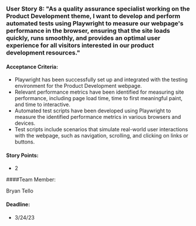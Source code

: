 ### User Story 8: "As a quality assurance specialist working on the Product Development theme, I want to develop and perform automated tests using Playwright to measure our webpage's performance in the browser, ensuring that the site loads quickly, runs smoothly, and provides an optimal user experience for all visitors interested in our product development resources."

#### Acceptance Criteria:

- Playwright has been successfully set up and integrated with the testing environment for the Product Development webpage.
- Relevant performance metrics have been identified for measuring site performance, including page load time, time to first meaningful paint, and time to interactive.
- Automated test scripts have been developed using Playwright to measure the identified performance metrics in various browsers and devices.
- Test scripts include scenarios that simulate real-world user interactions with the webpage, such as navigation, scrolling, and clicking on links or buttons.

#### Story Points: 

- 2

####Team Member:

Bryan Tello

#### Deadline:

- 3/24/23
